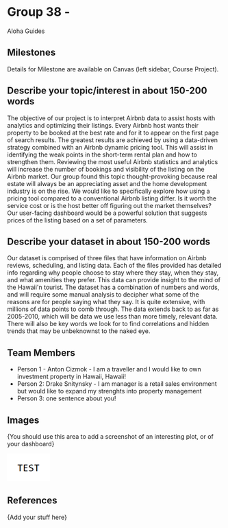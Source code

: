 # Group 38 - 

Aloha Guides

## Milestones

Details for Milestone are available on Canvas (left sidebar, Course Project).

## Describe your topic/interest in about 150-200 words
The objective of our project is to interpret Airbnb data to assist hosts with analytics and optimizing their listings. Every Airbnb host wants their property to be booked at the best rate and for it to appear on the first page of search results. The greatest results are achieved by using a data-driven strategy combined with an Airbnb dynamic pricing tool. This will assist in identifying the weak points in the short-term rental plan and how to strengthen them. Reviewing the most useful Airbnb statistics and analytics will increase the number of bookings and visibility of the listing on the Airbnb market. Our group found this topic thought-provoking because real estate will always be an appreciating asset and the home development industry is on the rise. We would like to specifically explore how using a pricing tool compared to a conventional Airbnb listing differ. Is it worth the service cost or is the host better off figuring out the market themselves? Our user-facing dashboard would be a powerful solution that suggests prices of the listing based on a set of parameters. 

## Describe your dataset in about 150-200 words
Our dataset is comprised of three files that have information on Airbnb reviews, scheduling, and listing data. Each of the files provided has detailed info regarding why people choose to stay where they stay, when they stay, and what amenities they prefer. This data can provide insight to the mind of the Hawaii'n tourist. The dataset has a combination of numbers and words, and will require some manual analysis to decipher what some of the reasons are for people saying what they say. It is quite extensive, with millions of data points to comb through. The data extends back to as far as 2005-2010, which will be data we use less than more timely, relevant data. There will also be key words we look for to find correlations and hidden trends that may be unbeknownst to the naked eye.

## Team Members

- Person 1 - Anton Cizmok - I am a traveller and I would like to own investment property in Hawaii, Hawaii!
- Person 2: Drake Snitynsky - I am manager is a retail sales environment but would like to expand my strenghts into property management
- Person 3: one sentence about you!

## Images

{You should use this area to add a screenshot of an interesting plot, or of your dashboard}

<img src ="images/test.png" width="100px">

## References

{Add your stuff here}



